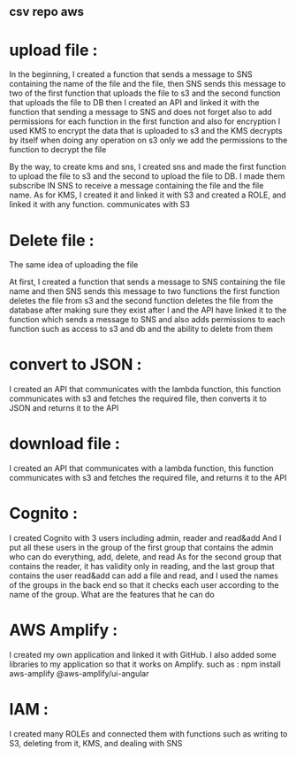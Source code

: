 ## csv repo aws

# upload file : 
In the beginning, I created a function that sends a message to SNS containing the name of the file and the file, then SNS sends this message to two of the first function that uploads the file to s3 and the second function that uploads the file to DB  then I created an API and linked it with the function that  sending a message to SNS and does not forget also to add permissions for each function in the first function and also for encryption I used KMS to encrypt the data that is uploaded to s3 and the KMS decrypts by itself when doing any operation on s3 only we add the permissions to the function to decrypt the file

By the way, to create kms and sns, I created sns and made the first function to upload the file to s3 and the second to upload the file to DB. I made them subscribe IN  SNS to receive a message containing the file and the file name. As for KMS, I created it and linked it with S3 and created a ROLE, and linked it with any function. communicates with S3

# Delete file : 
The same idea of uploading the file

At first, I created a function that sends a message to SNS containing the file name and then SNS sends this message to two functions the first function deletes the file from s3 and the second function deletes the file from the database after making sure they exist after I and the API have linked it to the function which sends a message to SNS and also adds permissions to each function such as access to s3 and db and the ability to delete from them

# convert to JSON : 

I created an API that communicates with the lambda function, this function communicates with s3 and fetches the required file, then converts it to JSON and returns it to the API

# download file : 

I created an API that communicates with a lambda function, this function communicates with s3 and fetches the required file, and returns it to the API

# Cognito : 
 
 I created Cognito with 3 users including admin, reader and read&add
And I put all these users in the group of the first group that contains the admin who can do everything, add, delete, and read
As for the second group that contains the reader, it has validity only in reading, and the last group that contains the user read&add can add a file and read, and I used the names of the groups in the back end so that it checks each user according to the name of the group. What are the features that he can do


# AWS Amplify : 

I created my own application and linked it with GitHub. I also added some libraries to my application so that it works on Amplify.
such as :
npm install aws-amplify @aws-amplify/ui-angular 


# IAM : 

I created many ROLEs and connected them with functions such as writing to S3, deleting from it, KMS, and dealing with SNS



